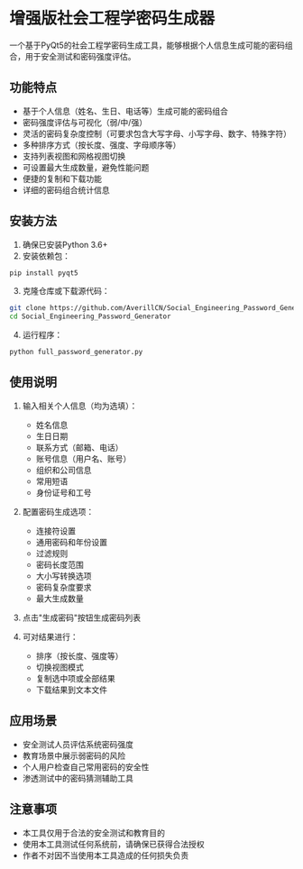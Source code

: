 # 增强版社会工程学密码生成器

一个基于PyQt5的社会工程学密码生成工具，能够根据个人信息生成可能的密码组合，用于安全测试和密码强度评估。

## 功能特点

- 基于个人信息（姓名、生日、电话等）生成可能的密码组合
- 密码强度评估与可视化（弱/中/强）
- 灵活的密码复杂度控制（可要求包含大写字母、小写字母、数字、特殊字符）
- 多种排序方式（按长度、强度、字母顺序等）
- 支持列表视图和网格视图切换
- 可设置最大生成数量，避免性能问题
- 便捷的复制和下载功能
- 详细的密码组合统计信息

## 安装方法

1. 确保已安装Python 3.6+
2. 安装依赖包：
```bash
pip install pyqt5
```
3. 克隆仓库或下载源代码：
```bash
git clone https://github.com/AverillCN/Social_Engineering_Password_Generator.git
cd Social_Engineering_Password_Generator
```
4. 运行程序：
```bash
python full_password_generator.py
```

## 使用说明

1. 输入相关个人信息（均为选填）：
   - 姓名信息
   - 生日日期
   - 联系方式（邮箱、电话）
   - 账号信息（用户名、账号）
   - 组织和公司信息
   - 常用短语
   - 身份证号和工号

2. 配置密码生成选项：
   - 连接符设置
   - 通用密码和年份设置
   - 过滤规则
   - 密码长度范围
   - 大小写转换选项
   - 密码复杂度要求
   - 最大生成数量

3. 点击"生成密码"按钮生成密码列表

4. 可对结果进行：
   - 排序（按长度、强度等）
   - 切换视图模式
   - 复制选中项或全部结果
   - 下载结果到文本文件

## 应用场景

- 安全测试人员评估系统密码强度
- 教育场景中展示弱密码的风险
- 个人用户检查自己常用密码的安全性
- 渗透测试中的密码猜测辅助工具

## 注意事项

- 本工具仅用于合法的安全测试和教育目的
- 使用本工具测试任何系统前，请确保已获得合法授权
- 作者不对因不当使用本工具造成的任何损失负责
